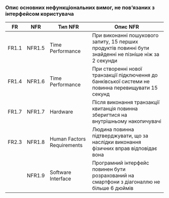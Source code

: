 ### Опис основних нефункціональних вимог, не пов’язаних з інтерфейсом користувача
|FR	|NFR|	Тип NFR|	Опис NFR|
|---|---|---|---|
|FR1.1  |NFR1.5  | Time Performance  | При виконанні пошукового запиту, 15 перших продуктів повинні бути знайденні не пізніше ніж за 2 секунди  |
|FR1.4  |NFR1.6  |  Time Performance | При створенні нової транзакції підключення до банківської системи не повинна перевищувати 15 секунд  |
|FR1.7  |NFR1.7  |  Hardware | Після виконання транзакції квитанція повинна зберигтися на внутрішньому накопичувачі  |
|FR2.3  |NFR1.8 |  Human Factors Requirements| Людина повинна підтверджувати, що за наслідки виконання фізичних вправ відповідає вона  |
|  |NFR1.9 |  Software Interface | Програмний інтерфейс повинен бути розрахований на смартфони з діагоналлю не більше 6 дюймів|
